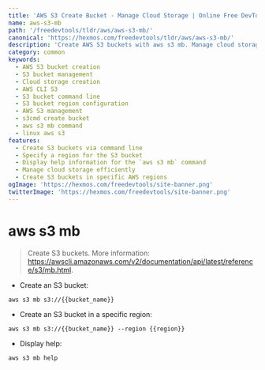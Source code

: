 ```yaml
---
title: 'AWS S3 Create Bucket - Manage Cloud Storage | Online Free DevTools by Hexmos'
name: aws-s3-mb
path: '/freedevtools/tldr/aws/aws-s3-mb/'
canonical: 'https://hexmos.com/freedevtools/tldr/aws/aws-s3-mb/'
description: 'Create AWS S3 buckets with aws s3 mb. Manage cloud storage effortlessly and define specific regions for your buckets. Free online tool, no registration required.'
category: common
keywords:
  - AWS S3 bucket creation
  - S3 bucket management
  - Cloud storage creation
  - AWS CLI S3
  - S3 bucket command line
  - S3 bucket region configuration
  - AWS S3 management
  - s3cmd create bucket
  - aws s3 mb command
  - linux aws s3
features:
  - Create S3 buckets via command line
  - Specify a region for the S3 bucket
  - Display help information for the `aws s3 mb` command
  - Manage cloud storage efficiently
  - Create S3 buckets in specific AWS regions
ogImage: 'https://hexmos.com/freedevtools/site-banner.png'
twitterImage: 'https://hexmos.com/freedevtools/site-banner.png'
---
```


# aws s3 mb

> Create S3 buckets.
> More information: <https://awscli.amazonaws.com/v2/documentation/api/latest/reference/s3/mb.html>.

- Create an S3 bucket:

`aws s3 mb s3://{{bucket_name}}`

- Create an S3 bucket in a specific region:

`aws s3 mb s3://{{bucket_name}} --region {{region}}`

- Display help:

`aws s3 mb help`
